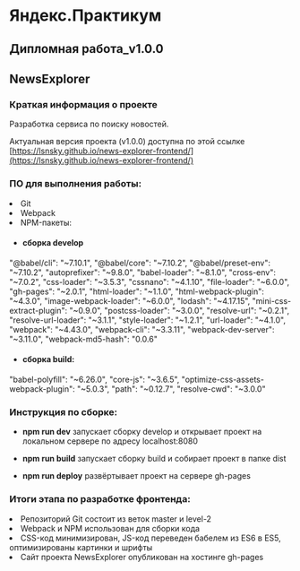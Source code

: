 # Яндекс.Практикум

  

  

## Дипломная работа_v1.0.0

  

## NewsExplorer

  

  

### Краткая информация о проекте

  

Разработка сервиса по поиску новостей.

  
  

  

Актуальная версия проекта (v1.0.0) доступна по этой ссылке [https://lsnsky.github.io/news-explorer-frontend/](https://lsnsky.github.io/news-explorer-frontend/)

  

### ПО для выполнения работы:

<li>
Git

<li>
Webpack

<li>
NPM-пакеты:

  

-  #### сборка develop

"@babel/cli": "~7.10.1",
"@babel/core": "~7.10.2",
"@babel/preset-env": "~7.10.2",
"autoprefixer": "~9.8.0",
"babel-loader": "~8.1.0",
"cross-env": "~7.0.2",
"css-loader": "~3.5.3",
"cssnano": "~4.1.10",
"file-loader": "~6.0.0",
"gh-pages": "~2.0.1",
"html-loader": "~1.1.0",
"html-webpack-plugin": "~4.3.0",
"image-webpack-loader": "~6.0.0",
"lodash": "~4.17.15",
"mini-css-extract-plugin": "~0.9.0",
"postcss-loader": "~3.0.0",
"resolve-url": "~0.2.1",
"resolve-url-loader": "~3.1.1",
"style-loader": "~1.2.1",
"url-loader": "~4.1.0",
"webpack": "~4.43.0",
"webpack-cli": "~3.3.11",
"webpack-dev-server": "~3.11.0",
"webpack-md5-hash": "0.0.6"

  
-  #### сборка build:
"babel-polyfill": "~6.26.0",
"core-js": "~3.6.5",
"optimize-css-assets-webpack-plugin": "~5.0.3",
"path": "~0.12.7",
"resolve-cwd": "~3.0.0"
  
  

### Инструкция по сборке:


- **npm run dev** запускает сборку develop и открывает проект на локальном сервере по адресу localhost:8080

-	**npm run build** запускает сборку build и собирает проект в папке dist

-	**npm run deploy** развёртывает проект на сервере gh-pages

  
  

### Итоги этапа по разработке фронтенда:

  

<li>
Репозиторий Git состоит из веток master и level-2

<li>
Webpack и NPM использован для сборки кода

<li>
CSS-код минимизирован, JS-код переведен бабелем из ES6 в ES5, оптимизированы картинки и шрифты

<li>
Сайт проекта NewsExplorer опубликован на хостинге gh-pages
